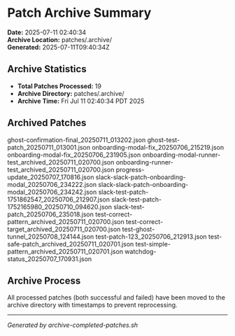 # Patch Archive Summary

**Date:** 2025-07-11 02:40:34  
**Archive Location:** patches/.archive/  
**Generated:** 2025-07-11T09:40:34Z  

## Archive Statistics

- **Total Patches Processed:**       19
- **Archive Directory:** patches/.archive/
- **Archive Time:** Fri Jul 11 02:40:34 PDT 2025

## Archived Patches

ghost-confirmation-final_20250711_013202.json
ghost-test-patch_20250711_013001.json
onboarding-modal-fix_20250706_215219.json
onboarding-modal-fix_20250706_231905.json
onboarding-modal-runner-test_archived_20250711_020700.json
onboarding-runner-test_archived_20250711_020700.json
progress-update_20250707_170816.json
slack-slack-patch-onboarding-modal_20250706_234222.json
slack-slack-patch-onboarding-modal_20250706_234242.json
slack-test-patch-1751862547_20250706_212907.json
slack-test-patch-1752165980_20250710_094620.json
slack-test-patch_20250706_235018.json
test-correct-pattern_archived_20250711_020700.json
test-correct-target_archived_20250711_020700.json
test-ghost-tunnel_20250708_124144.json
test-patch-123_20250706_212913.json
test-safe-patch_archived_20250711_020701.json
test-simple-pattern_archived_20250711_020701.json
watchdog-status_20250707_170931.json

## Archive Process

All processed patches (both successful and failed) have been moved to the archive directory with timestamps to prevent reprocessing.

---
*Generated by archive-completed-patches.sh*
